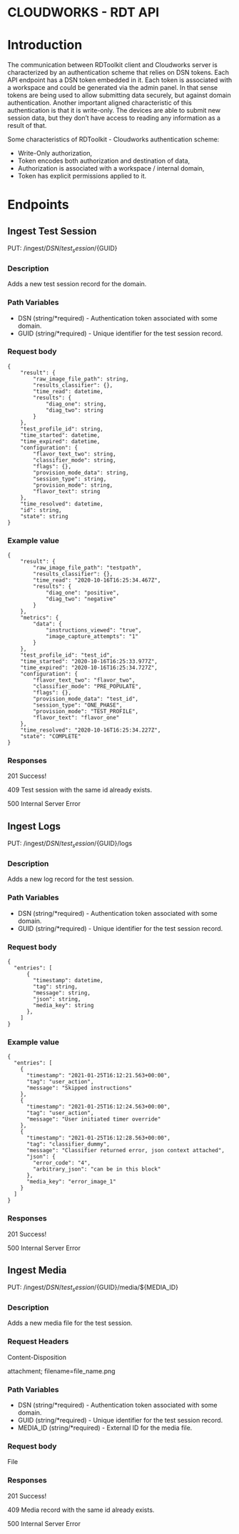 # CLOUDWORKS - RDT API


# Introduction

The communication between RDToolkit client and Cloudworks server is characterized by an authentication scheme that relies on DSN tokens. Each API endpoint has a DSN token embedded in it. Each token is associated with a workspace and could be generated via the admin panel. In that sense tokens are being used to allow submitting data securely, but against domain authentication. Another important aligned characteristic of this authentication is that it is write-only. The devices are able to submit new session data, but they don’t have access to reading any information as a result of that.

Some characteristics of RDToolkit - Cloudworks authentication scheme:



* Write-Only authorization,
* Token encodes both authorization and destination of data, 
* Authorization is associated with a workspace / internal domain,
* Token has explicit permissions applied to it.


# Endpoints


## Ingest Test Session

PUT: /ingest/${DSN}/test_session/${GUID}


### Description

Adds a new test session record for the domain.


### Path Variables



* DSN (string/*required) - Authentication token associated with some domain.
* GUID (string/*required) - Unique identifier for the test session record.


### Request body


```
{
    "result": {
        "raw_image_file_path": string,
        "results_classifier": {},
        "time_read": datetime,
        "results": {
            "diag_one": string,
            "diag_two": string
        }
    },
    "test_profile_id": string,
    "time_started": datetime,
    "time_expired": datetime,
    "configuration": {
        "flavor_text_two": string,
        "classifier_mode": string,
        "flags": {},
        "provision_mode_data": string,
        "session_type": string,
        "provision_mode": string,
        "flavor_text": string
    },
    "time_resolved": datetime,
    "id": string,
    "state": string
}
```



### Example value


```
{
    "result": {
        "raw_image_file_path": "testpath",
        "results_classifier": {},
        "time_read": "2020-10-16T16:25:34.467Z",
        "results": {
            "diag_one": "positive",
            "diag_two": "negative"
        }
    },
    "metrics": {
        "data": {
            "instructions_viewed": "true",
            "image_capture_attempts": "1"
        }
    },
    "test_profile_id": "test_id",
    "time_started": "2020-10-16T16:25:33.977Z",
    "time_expired": "2020-10-16T16:25:34.727Z",
    "configuration": {
        "flavor_text_two": "flavor_two",
        "classifier_mode": "PRE_POPULATE",
        "flags": {},
        "provision_mode_data": "test_id",
        "session_type": "ONE_PHASE",
        "provision_mode": "TEST_PROFILE",
        "flavor_text": "flavor_one"
    },
    "time_resolved": "2020-10-16T16:25:34.227Z",
    "state": "COMPLETE"
}
```



### Responses

201 Success!

409 Test session with the same id already exists.

500 Internal Server Error


## Ingest Logs

PUT: /ingest/${DSN}/test_session/${GUID}/logs


### Description

Adds a new log record for the test session.


### Path Variables



* DSN (string/*required) - Authentication token associated with some domain.
* GUID (string/*required) - Unique identifier for the test session record.


### Request body


```
{
  "entries": [
      {
        "timestamp": datetime,
        "tag": string,
        "message": string,
        "json": string,
        "media_key": string
      },
    ]
}
```



### Example value


```
{
  "entries": [
    {
      "timestamp": "2021-01-25T16:12:21.563+00:00",
      "tag": "user_action",
      "message": "Skipped instructions"
    },
    {
      "timestamp": "2021-01-25T16:12:24.563+00:00",
      "tag": "user_action",
      "message": "User initiated timer override"
    },
    {
      "timestamp": "2021-01-25T16:12:28.563+00:00",
      "tag": "classifier_dummy",
      "message": "Classifier returned error, json context attached",
      "json": {
        "error_code": "4",
        "arbitrary_json": "can be in this block"
      },
      "media_key": "error_image_1"
    }
  ]
}
```



### Responses

201 Success!

500 Internal Server Error


## Ingest Media

PUT: /ingest/${DSN}/test_session/${GUID}/media/${MEDIA_ID}


### Description

Adds a new media file for the test session.


### Request Headers

Content-Disposition

attachment; filename=file_name.png


### Path Variables



* DSN (string/*required) - Authentication token associated with some domain.
* GUID (string/*required) - Unique identifier for the test session record.
* MEDIA_ID (string/*required) - External ID for the media file.


### Request body

File


### Responses

201 Success!

409 Media record with the same id already exists.

500 Internal Server Error
